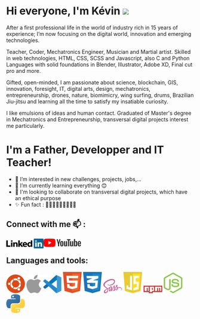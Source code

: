 # Hi everyone, I'm Kévin <img src="https://media.giphy.com/media/hvRJCLFzcasrR4ia7z/giphy.gif" width="50px">
After a first professional life in the world of industry rich in 15 years of experience; I’m now focusing on the digital world, innovation and emerging technologies. 

Teacher, Coder, Mechatronics Engineer, Musician and Martial artist. Skilled in web technologies, HTML, CSS, SCSS and Javascript, also C and Python Languages with solid foundations in Blender, Illustrator, Adobe XD, Final cut pro and more. 

Gifted, open-minded, I am passionate about science, blockchain, GIS, innovation, foresight, IT, digital arts, design, mechatronics, entrepreneurship, drones, nature, biomimicry, wing surfing, drums, Brazilian Jiu-jitsu and learning all the time to satisfy my insatiable curiosity. 

I like emulsions of ideas and human contact.
Graduated of Master's degree in Mechatronics and Entrepreneurship, transversal digital projects interest me particularly.


# I'm a Father, Developper and IT Teacher!
- 👀 I’m interested in new challenges, projects, jobs,...
- 🌱 I’m currently learning everything 😊
- 💞️ I'm looking to collaborate on transversal digital projects, which have an ethical purpose
- ✨ Fun fact : 🥁🎶🥋🌊🎣⛵🏄‍♂️🐶


## Connect with me 📫 :
[<img align="left" alt="Kevin | Linkedin" width="100px" src="https://github.com/kevinbdx35/Logos/blob/main/svg/linkedin.svg" />][linkedin]
[<img align="left" alt="Kevin | Youtube" width="100px" src="https://github.com/kevinbdx35/Logos/blob/main/svg/youtube-6.svg" />][youtube]


<br>

## Languages and tools:
<p float="left">
  <img alt="Visual Studio Code"  width="50" src="https://github.com/kevinbdx35/Logos/blob/main/svg/ubuntu-4.svg" />
  <img alt="Visual Studio Code"  width="40" src="https://github.com/kevinbdx35/Logos/blob/main/svg/apple.svg" />
  <img alt="Visual Studio Code"  width="50" src="https://github.com/kevinbdx35/Logos/blob/main/svg/visual-studio-code-1.svg" />
  <img alt="Visual Studio Code"  width="50" src="https://github.com/kevinbdx35/Logos/blob/main/svg/html-1.svg" />
  <img alt="Visual Studio Code"  width="50" src="https://github.com/kevinbdx35/Logos/blob/main/svg/css-3.svg" />
  <img alt="Visual Studio Code"  width="50" src="https://github.com/kevinbdx35/Logos/blob/main/svg/sass-1.svg" />
  <img alt="Visual Studio Code"  width="50" src="https://github.com/kevinbdx35/Logos/blob/main/svg/javascript-1.svg" />
  <img alt="Visual Studio Code"  width="50" src="https://github.com/kevinbdx35/Logos/blob/main/svg/npm.svg" />
  <img alt="Visual Studio Code"  width="50" src="https://github.com/kevinbdx35/Logos/blob/main/svg/nodejs-icon.svg" />
  <img alt="Visual Studio Code"  width="50" src="https://github.com/kevinbdx35/Logos/blob/main/svg/python-5.svg" />
</p>  


<br>

[website]:#
[youtube]: https://youtube.com
[linkedin]: https://linkedin.com

